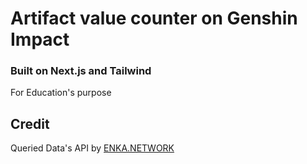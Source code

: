 # Artifact value counter on Genshin Impact
### Built on Next.js and Tailwind
For Education's purpose


## Credit
 Queried Data's API by [ENKA.NETWORK](https://enka.shinshin.moe/)
